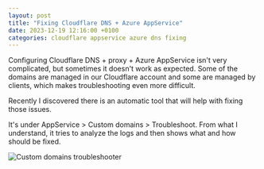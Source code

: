 ```yaml
---
layout: post
title: "Fixing Cloudflare DNS + Azure AppService"
date: 2023-12-19 12:16:00 +0100
categories: cloudflare appservice azure dns fixing
---
```


Configuring Cloudflare DNS + proxy + Azure AppService isn't very complicated, but sometimes it doesn't work as expected. Some of the domains are managed in our Cloudflare account and some are managed by clients, which makes troubleshooting even more difficult.

Recently I discovered there is an automatic tool that will help with fixing those issues.

It's under AppService > Custom domains > Troubleshoot. From what I understand, it tries to analyze the logs and then shows what and how should be fixed.

![Custom domains troubleshooter](https://oratowski.com/assets/images/2023-12-19-fixing-cloudflare-azure-appservice.png)